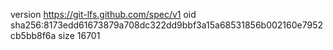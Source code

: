 version https://git-lfs.github.com/spec/v1
oid sha256:8173edd61673879a708dc322dd9bbf3a15a68531856b002160e7952cb5bb8f6a
size 16701
